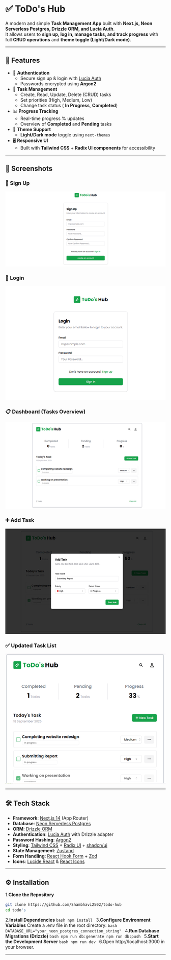 # ✅ ToDo's Hub

A modern and simple **Task Management App** built with **Next.js, Neon Serverless Postgres, Drizzle ORM, and Lucia Auth**.  
It allows users to **sign up, log in, manage tasks, and track progress** with full **CRUD operations** and **theme toggle (Light/Dark mode)**.  

---

## 🚀 Features

- 🔑 **Authentication**
  - Secure sign up & login with [Lucia Auth](https://lucia-auth.com/)
  - Passwords encrypted using **Argon2**
- 📝 **Task Management**
  - Create, Read, Update, Delete (CRUD) tasks
  - Set priorities (High, Medium, Low)
  - Change task status ( **In Progress**, **Completed**)
- 📊 **Progress Tracking**
  - Real-time progress % updates
  - Overview of **Completed** and **Pending** tasks
- 🎨 **Theme Support**
  - **Light/Dark mode** toggle using `next-themes`
- 🖥️ **Responsive UI**
  - Built with **Tailwind CSS** + **Radix UI components** for accessibility

---

## 📸 Screenshots

### 🔐 Sign Up  
![Sign Up](./todoscreenshots/signup.PNG)

### 🔑 Login  
![Login](./todoscreenshots/signin.PNG)

### 📋 Dashboard (Tasks Overview)  
![Dashboard](./todoscreenshots/dashboard.PNG)

### ➕ Add Task  
![Add Task](./todoscreenshots/add%20task.PNG)

### ✅ Updated Task List  
![Task List](./todoscreenshots/task%20list.PNG)

---

## 🛠️ Tech Stack

- **Framework**: [Next.js 14](https://nextjs.org/) (App Router)
- **Database**: [Neon Serverless Postgres](https://neon.tech/)
- **ORM**: [Drizzle ORM](https://orm.drizzle.team/)
- **Authentication**: [Lucia Auth](https://lucia-auth.com/) with Drizzle adapter
- **Password Hashing**: [Argon2](https://www.npmjs.com/package/argon2)
- **Styling**: [Tailwind CSS](https://tailwindcss.com/) + [Radix UI](https://www.radix-ui.com/) + [shadcn/ui](https://ui.shadcn.com/)
- **State Management**: [Zustand](https://zustand-demo.pmnd.rs/)
- **Form Handling**: [React Hook Form](https://react-hook-form.com/) + [Zod](https://zod.dev/)
- **Icons**: [Lucide React](https://lucide.dev/) & [React Icons](https://react-icons.github.io/react-icons/)

---

## ⚙️ Installation  

1.**Clone the Repository**  
   ```bash
   git clone https://github.com/Shambhavi2502/todo-hub
   cd todo's
   ```
2.**Install Dependencies**
    ```bash
    npm install
    ```
3.**Configure Environment Variables**
    Create a .env file in the root directory:
    ```bash
    DATABASE_URL="your_neon_postgres_connection_string"
    ```
4.**Run Database Migrations (Drizzle)**
    ```bash
    npm run db:generate
    npm run db:push
    ```
5.**Start the Development Server**
    ```bash
    npm run dev
    ```
6.Open http://localhost:3000 in your browser.

----